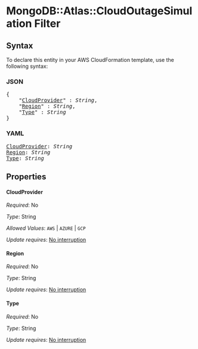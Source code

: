 # MongoDB::Atlas::CloudOutageSimulation Filter

## Syntax

To declare this entity in your AWS CloudFormation template, use the following syntax:

### JSON

<pre>
{
    "<a href="#cloudprovider" title="CloudProvider">CloudProvider</a>" : <i>String</i>,
    "<a href="#region" title="Region">Region</a>" : <i>String</i>,
    "<a href="#type" title="Type">Type</a>" : <i>String</i>
}
</pre>

### YAML

<pre>
<a href="#cloudprovider" title="CloudProvider">CloudProvider</a>: <i>String</i>
<a href="#region" title="Region">Region</a>: <i>String</i>
<a href="#type" title="Type">Type</a>: <i>String</i>
</pre>

## Properties

#### CloudProvider

_Required_: No

_Type_: String

_Allowed Values_: <code>AWS</code> | <code>AZURE</code> | <code>GCP</code>

_Update requires_: [No interruption](https://docs.aws.amazon.com/AWSCloudFormation/latest/UserGuide/using-cfn-updating-stacks-update-behaviors.html#update-no-interrupt)

#### Region

_Required_: No

_Type_: String

_Update requires_: [No interruption](https://docs.aws.amazon.com/AWSCloudFormation/latest/UserGuide/using-cfn-updating-stacks-update-behaviors.html#update-no-interrupt)

#### Type

_Required_: No

_Type_: String

_Update requires_: [No interruption](https://docs.aws.amazon.com/AWSCloudFormation/latest/UserGuide/using-cfn-updating-stacks-update-behaviors.html#update-no-interrupt)

